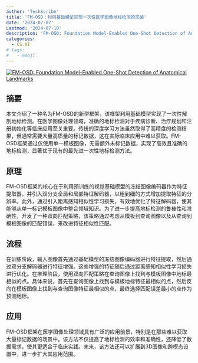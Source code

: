 ```yaml
---
author: 'TechScribe'
title: 'FM-OSD：利用基础模型实现一次性医学图像地标检测的突破'
date: '2024-07-07'
Lastmod: '2024-07-10'
description: 'FM-OSD: Foundation Model-Enabled One-Shot Detection of Anatomical Landmarks'
categories:
  - CS.AI
# tags:
#   - emoji
---
```


[![FM-OSD: Foundation Model-Enabled One-Shot Detection of Anatomical Landmarks](https://arxiv-research-1301205113.cos.ap-guangzhou.myqcloud.com/images/2407.05412v1.pdf_0.jpg)](https://arxiv.org/abs/2407.05412v1)

## 摘要

本文介绍了一种名为FM-OSD的新型框架，该框架利用基础模型实现了一次性解剖地标检测。在医学图像处理领域，准确的地标检测对于疾病诊断、治疗规划和注册初始化等临床应用至关重要。传统的深度学习方法虽然取得了高精度的检测结果，但通常需要大量高质量的标记数据，这在实际临床应用中难以获取。FM-OSD框架通过仅使用单一模板图像，无需额外未标记数据，实现了高效且准确的地标检测，显著优于现有的最先进一次性地标检测方法。<!--more-->

## 原理

FM-OSD框架的核心在于利用预训练的视觉基础模型的冻结图像编码器作为特征提取器，并引入双分支全局和局部特征解码器，以粗到细的方式增加提取特征的分辨率。此外，通过引入距离感知相似性学习损失，有效地优化了特征解码器，使其能够从单一标记模板图像中整合领域知识。为了进一步提高地标检测的鲁棒性和准确性，开发了一种双向匹配策略，该策略通过考虑从模板到查询图像以及从查询到模板图像的匹配错误，来改进特征相似性匹配。

## 流程

在训练阶段，输入图像首先通过基础模型的冻结图像编码器进行特征提取，然后通过双分支解码器进行特征增强。这些增强的特征随后通过距离感知相似性学习损失进行优化。在推理阶段，使用双向匹配策略在查询图像上找到与模板图像中地标最相似的点。具体来说，首先在查询图像上找到与模板地标特征最相似的点，然后反向在模板图像上找到与查询图像特征最相似的点，最终选择匹配误差最小的点作为预测地标。

## 应用

FM-OSD框架在医学图像处理领域具有广泛的应用前景，特别是在那些难以获取大量标记数据的场景中。该方法不仅提高了地标检测的效率和准确性，还降低了数据需求，使其更适合于临床实践。未来，该方法还可以扩展到3D图像和跨模态设置中，进一步扩大其应用范围。
